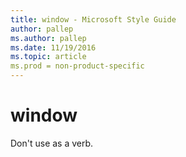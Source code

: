 ```yaml
---
title: window - Microsoft Style Guide
author: pallep
ms.author: pallep
ms.date: 11/19/2016
ms.topic: article
ms.prod = non-product-specific
---
```


# window

Don't use as a verb.
